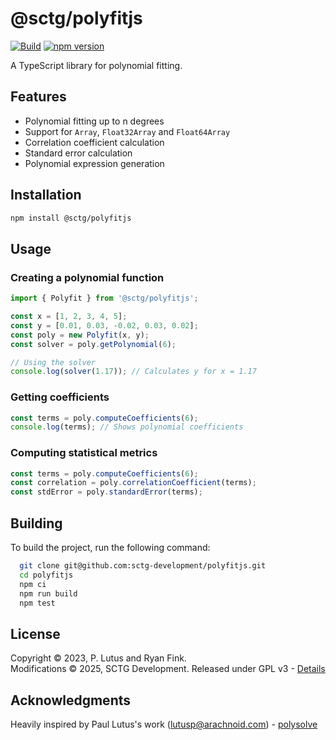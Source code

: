 # @sctg/polyfitjs

[![Build](https://github.com/sctg-development/polyfitjs/actions/workflows/build_publish.yaml/badge.svg)](https://github.com/sctg-development/polyfitjs/actions/workflows/build_publish.yaml)
[![npm version](https://badge.fury.io/js/@sctg%2Fpolyfitjs.svg)](https://badge.fury.io/js/@sctg%2Fpolyfitjs)

A TypeScript library for polynomial fitting.

## Features

- Polynomial fitting up to n degrees
- Support for `Array`, `Float32Array` and `Float64Array`
- Correlation coefficient calculation
- Standard error calculation
- Polynomial expression generation

## Installation

```bash
npm install @sctg/polyfitjs
```

## Usage

### Creating a polynomial function

```typescript
import { Polyfit } from '@sctg/polyfitjs';

const x = [1, 2, 3, 4, 5];
const y = [0.01, 0.03, -0.02, 0.03, 0.02];
const poly = new Polyfit(x, y);
const solver = poly.getPolynomial(6);

// Using the solver
console.log(solver(1.17)); // Calculates y for x = 1.17
```

### Getting coefficients

```typescript
const terms = poly.computeCoefficients(6);
console.log(terms); // Shows polynomial coefficients
```

### Computing statistical metrics

```typescript
const terms = poly.computeCoefficients(6);
const correlation = poly.correlationCoefficient(terms);
const stdError = poly.standardError(terms);
```

## Building

To build the project, run the following command:

```bash
  git clone git@github.com:sctg-development/polyfitjs.git
  cd polyfitjs
  npm ci
  npm run build
  npm test
```

## License

Copyright © 2023, P. Lutus and Ryan Fink.  
Modifications © 2025, SCTG Development.
Released under GPL v3 - [Details](https://www.gnu.org/licenses/gpl-3.0.en.html)

## Acknowledgments

Heavily inspired by Paul Lutus's work (<lutusp@arachnoid.com>) - [polysolve](http://www.arachnoid.com/polysolve)
